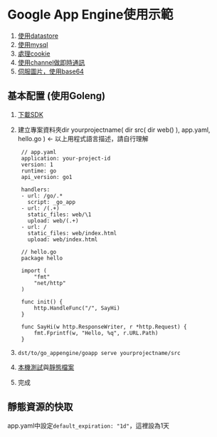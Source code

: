 # Google App Engine使用示範

1. [使用datastore](goapp/src/tur/datastore/)
1. [使用mysql](goapp/src/tur/cloudsql/)
1. [處理cookie](goapp/src/tur/cookie/basic.go)
1. [使用channel做即時通訊](goapp/src/tur/channel)
1. [伺服圖片，使用base64](goapp/src/tur/image/basic.go)

## 基本配置 (使用Goleng)


1. [下載SDK](https://cloud.google.com/appengine/docs/go/quickstart)
1. 建立專案資料夾dir yourprojectname( dir src( dir web() ), app.yaml, hello.go ) <- 以上用程式語言描述，請自行理解

        // app.yaml
        application: your-project-id
        version: 1
        runtime: go
        api_version: go1

        handlers:
        - url: /go/.*
          script: _go_app
        - url: /(.+)
          static_files: web/\1
          upload: web/(.+)
        - url: /
          static_files: web/index.html
          upload: web/index.html
    
        // hello.go
        package hello

        import (
            "fmt"
            "net/http"
        )

        func init() {
            http.HandleFunc("/", SayHi)
        }

        func SayHi(w http.ResponseWriter, r *http.Request) {
            fmt.Fprintf(w, "Hello, %q", r.URL.Path)
        }
1. ```dst/to/go_appengine/goapp serve yourprojectname/src```
1. [本機測試](//localhost:8080/go/)與[靜態檔案](//localhost:8080/)
1. 完成

## 靜態資源的快取
app.yaml中設定```default_expiration: "1d"```，這裡設為1天